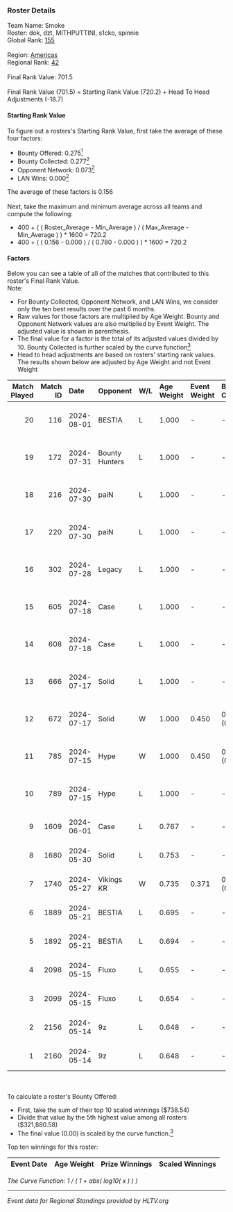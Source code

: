 ### Roster Details<br />
Team Name: Smoke<br />
Roster: dok, dzt, MITHPUTTINI, s1cko, spinnie<br />
Global Rank: [155](../standings_global.md)<br />
<br />
Region: [Americas]( ../standings_americas.md)<br />
Regional Rank: [42]( ../standings_americas.md)<br />
<br />
Final Rank Value:  701.5<br />
<br />
Final Rank Value (701.5) = Starting Rank Value (720.2) + Head To Head Adjustments (-18.7)<br />

#### Starting Rank Value<br />
To figure out a rosters's Starting Rank Value, first take the average of these four factors:<br />
- Bounty Offered: 0.275[<sup>1</sup>](#table2)
- Bounty Collected: 0.277[<sup>2</sup>](#table1)
- Opponent Network: 0.073[<sup>2</sup>](#table1)
- LAN Wins: 0.000[<sup>2</sup>](#table1)

The average of these factors is 0.156<br />
<br />
Next, take the maximum and minimum average across all teams and compute the following:<br />
- 400 + ( ( Roster_Average - Min_Average ) / ( Max_Average - Min_Average ) ) * 1600 = 720.2
- 400 + ( ( 0.156 - 0.000 ) / ( 0.780 - 0.000 ) ) * 1600 = 720.2


#### Factors<br />
Below you can see a table of all of the matches that contributed to this roster's Final Rank Value.<br />
Note:<br />

- For Bounty Collected, Opponent Network, and LAN Wins, we consider only the ten best results over the past 6 months.
- Raw values for those factors are multiplied by Age Weight. Bounty and Opponent Network values are also multiplied by Event Weight. The adjusted value is shown in parenthesis.
- The final value for a factor is the total of its adjusted values divided by 10. Bounty Collected is further scaled by the curve function[<sup>3</sup>](#curveFunction)
- Head to head adjustments are based on rosters' starting rank values. The results shown below are adjusted by Age Weight and not Event Weight
<span id="table1"></span><br />


| Match Played | Match ID | Date       | Opponent       | W/L | Age Weight | Event Weight | Bounty Collected | Opponent Network | LAN Wins  | H2H Adj. | Roster                                |
| -: | -: | :- | :- | :- | :- | :- | :- | :- | :- | -: | :- |
|           20 |      116 | 2024-08-01 | BESTIA         | L   | 1.000      | -            | -                | -                | -         |    -4.92 | dok, dzt, MITHPUTTINI, s1cko, spinnie |
|           19 |      172 | 2024-07-31 | Bounty Hunters | L   | 1.000      | -            | -                | -                | -         |    -6.58 | dok, dzt, MITHPUTTINI, s1cko, spinnie |
|           18 |      216 | 2024-07-30 | paiN           | L   | 1.000      | -            | -                | -                | -         |    -0.72 | dok, dzt, MITHPUTTINI, s1cko, spinnie |
|           17 |      220 | 2024-07-30 | paiN           | L   | 1.000      | -            | -                | -                | -         |    -0.72 | dok, dzt, MITHPUTTINI, s1cko, spinnie |
|           16 |      302 | 2024-07-28 | Legacy         | L   | 1.000      | -            | -                | -                | -         |    -3.81 | dok, dzt, MITHPUTTINI, s1cko, spinnie |
|           15 |      605 | 2024-07-18 | Case           | L   | 1.000      | -            | -                | -                | -         |    -8.10 | dok, dzt, MITHPUTTINI, s1cko, spinnie |
|           14 |      608 | 2024-07-18 | Case           | L   | 1.000      | -            | -                | -                | -         |    -8.68 | dok, dzt, MITHPUTTINI, s1cko, spinnie |
|           13 |      666 | 2024-07-17 | Solid          | L   | 1.000      | -            | -                | -                | -         |   -11.90 | dok, dzt, MITHPUTTINI, s1cko, spinnie |
|           12 |      672 | 2024-07-17 | Solid          | W   | 1.000      | 0.450        | 0.025 (0.011)    | 0.825 (0.371)    | 0 (0.000) |    19.94 | dok, dzt, MITHPUTTINI, s1cko, spinnie |
|           11 |      785 | 2024-07-15 | Hype           | W   | 1.000      | 0.450        | 0.025 (0.011)    | 0.485 (0.218)    | 0 (0.000) |    23.12 | dok, dzt, MITHPUTTINI, s1cko, spinnie |
|           10 |      789 | 2024-07-15 | Hype           | L   | 1.000      | -            | -                | -                | -         |    -7.89 | dok, dzt, MITHPUTTINI, s1cko, spinnie |
|            9 |     1609 | 2024-06-01 | Case           | L   | 0.767      | -            | -                | -                | -         |    -5.90 | dok, dzt, leleo, spinnie, vhz         |
|            8 |     1680 | 2024-05-30 | Solid          | L   | 0.753      | -            | -                | -                | -         |    -6.38 | dok, dzt, leleo, spinnie, vhz         |
|            7 |     1740 | 2024-05-27 | Vikings KR     | W   | 0.735      | 0.371        | 0.008 (0.002)    | 0.500 (0.136)    | 0 (0.000) |    14.77 | beg0d, dok, dzt, spinnie, vhz         |
|            6 |     1889 | 2024-05-21 | BESTIA         | L   | 0.695      | -            | -                | -                | -         |    -3.11 | beg0d, dok, dzt, spinnie, vhz         |
|            5 |     1892 | 2024-05-21 | BESTIA         | L   | 0.694      | -            | -                | -                | -         |    -3.20 | beg0d, dok, dzt, spinnie, vhz         |
|            4 |     2098 | 2024-05-15 | Fluxo          | L   | 0.655      | -            | -                | -                | -         |    -2.07 | beg0d, dok, dzt, spinnie, vhz         |
|            3 |     2099 | 2024-05-15 | Fluxo          | L   | 0.654      | -            | -                | -                | -         |    -2.12 | beg0d, dok, dzt, spinnie, vhz         |
|            2 |     2156 | 2024-05-14 | 9z             | L   | 0.648      | -            | -                | -                | -         |    -0.23 | beg0d, dok, dzt, spinnie, vhz         |
|            1 |     2160 | 2024-05-14 | 9z             | L   | 0.648      | -            | -                | -                | -         |    -0.23 | beg0d, dok, dzt, spinnie, vhz         |

<br />
<span id="table2"></span><br />
To calculate a roster's Bounty Offered:<br />

- First, take the sum of their top 10 scaled winnings ($738.54)
- Divide that value by the 5th highest value among all rosters ($321,880.58)
- The final value (0.00) is scaled by the curve function.[<sup>3</sup>](#curveFunction)

Top ten winnings for this roster:<br />

| Event Date | Age Weight | Prize Winnings | Scaled Winnings |
| :- | -: | :- | :- |


<span id="curveFunction"></span>_The Curve Function: 1 / ( 1 + abs( log10( x ) ) )_<br />

---
_Event data for Regional Standings provided by HLTV.org_<br />
